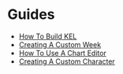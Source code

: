 # Guides
- [How To Build KEL](https://github.com/dolpshy/Kade-Engine-Legacy/blob/main/docs/guides/building.md)
- [Creating A Custom Week](https://github.com/dolpshy/Kade-Engine-Legacy/blob/main/docs/guides/weeks.md)
- [How To Use A Chart Editor](https://github.com/dolpshy/Kade-Engine-Legacy/blob/main/docs/guides/charting.md)
- [Creating A Custom Character](https://github.com/dolpshy/Kade-Engine-Legacy/blob/main/docs/guides/character.md)
